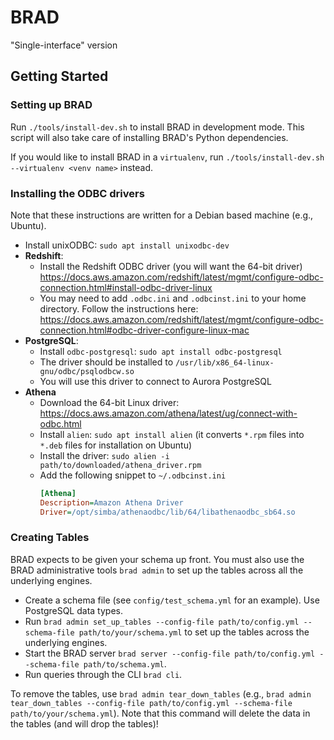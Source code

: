 # BRAD

"Single-interface" version

## Getting Started

### Setting up BRAD

Run `./tools/install-dev.sh` to install BRAD in development mode. This script
will also take care of installing BRAD's Python dependencies.

If you would like to install BRAD in a `virtualenv`, run
`./tools/install-dev.sh --virtualenv <venv name>` instead.

### Installing the ODBC drivers

Note that these instructions are written for a Debian based machine (e.g., Ubuntu).

- Install unixODBC: `sudo apt install unixodbc-dev`
- **Redshift**:
  - Install the Redshift ODBC driver (you will want the 64-bit driver)
    https://docs.aws.amazon.com/redshift/latest/mgmt/configure-odbc-connection.html#install-odbc-driver-linux
  - You may need to add `.odbc.ini` and `.odbcinst.ini` to your home directory.
    Follow the instructions here:
    https://docs.aws.amazon.com/redshift/latest/mgmt/configure-odbc-connection.html#odbc-driver-configure-linux-mac
- **PostgreSQL**:
  - Install `odbc-postgresql`: `sudo apt install odbc-postgresql`
  - The driver should be installed to `/usr/lib/x86_64-linux-gnu/odbc/psqlodbcw.so`
  - You will use this driver to connect to Aurora PostgreSQL
- **Athena**
  - Download the 64-bit Linux driver: https://docs.aws.amazon.com/athena/latest/ug/connect-with-odbc.html
  - Install `alien`: `sudo apt install alien` (it converts `*.rpm` files into `*.deb` files for installation on Ubuntu)
  - Install the driver: `sudo alien -i path/to/downloaded/athena_driver.rpm`
  - Add the following snippet to `~/.odbcinst.ini`
    ```ini
    [Athena]
    Description=Amazon Athena Driver
    Driver=/opt/simba/athenaodbc/lib/64/libathenaodbc_sb64.so
    ```

### Creating Tables

BRAD expects to be given your schema up front. You must also use the BRAD
administrative tools `brad admin` to set up the tables across all the
underlying engines.

- Create a schema file (see `config/test_schema.yml` for an example). Use
  PostgreSQL data types.
- Run `brad admin set_up_tables --config-file path/to/config.yml --schema-file
  path/to/your/schema.yml` to set up the tables across the underlying engines.
- Start the BRAD server `brad server --config-file path/to/config.yml --schema-file path/to/schema.yml`.
- Run queries through the CLI `brad cli`.

To remove the tables, use `brad admin tear_down_tables` (e.g., `brad admin
tear_down_tables --config-file path/to/config.yml --schema-file
path/to/your/schema.yml`). Note that this command will delete the data in the
tables (and will drop the tables)!
